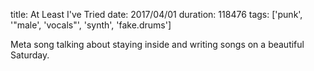 title: At Least I've Tried
date: 2017/04/01
duration: 118476
tags: ['punk', '"male', 'vocals"', 'synth', 'fake.drums']

Meta song talking about staying inside and writing songs on a beautiful Saturday.
